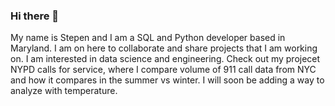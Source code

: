 ### Hi there 👋

My name is Stepen and I am a SQL and Python developer based in Maryland. I am on here to collaborate and share projects that I am working on. I am interested in data science and engineering. Check out my projecet NYPD calls for service, where I compare volume of 911 call data from NYC and how it compares in the summer vs winter. I will soon be adding a way to analyze with temperature.
